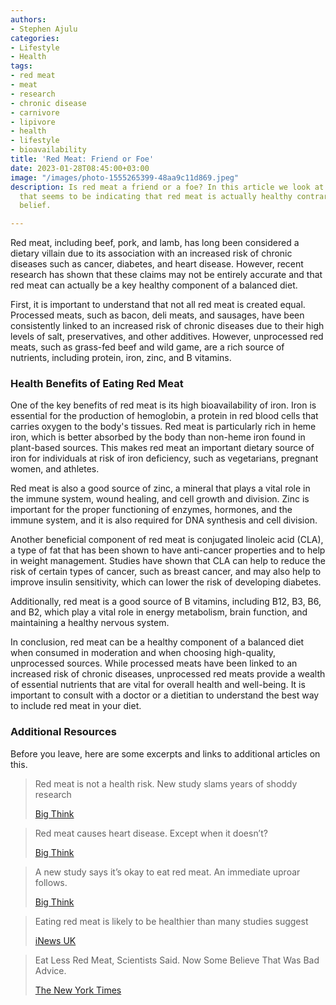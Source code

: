 ```yaml
---
authors:
- Stephen Ajulu
categories:
- Lifestyle
- Health
tags:
- red meat
- meat
- research
- chronic disease
- carnivore
- lipivore
- health
- lifestyle
- bioavailability
title: 'Red Meat: Friend or Foe'
date: 2023-01-28T08:45:00+03:00
image: "/images/photo-1555265399-48aa9c11d869.jpeg"
description: Is red meat a friend or a foe? In this article we look at new research
  that seems to be indicating that red meat is actually healthy contrary to popular
  belief.

---
```

Red meat, including beef, pork, and lamb, has long been considered a dietary villain due to its association with an increased risk of chronic diseases such as cancer, diabetes, and heart disease. However, recent research has shown that these claims may not be entirely accurate and that red meat can actually be a key healthy component of a balanced diet.

First, it is important to understand that not all red meat is created equal. Processed meats, such as bacon, deli meats, and sausages, have been consistently linked to an increased risk of chronic diseases due to their high levels of salt, preservatives, and other additives. However, unprocessed red meats, such as grass-fed beef and wild game, are a rich source of nutrients, including protein, iron, zinc, and B vitamins.

### Health Benefits of Eating Red Meat

One of the key benefits of red meat is its high bioavailability of iron. Iron is essential for the production of hemoglobin, a protein in red blood cells that carries oxygen to the body's tissues. Red meat is particularly rich in heme iron, which is better absorbed by the body than non-heme iron found in plant-based sources. This makes red meat an important dietary source of iron for individuals at risk of iron deficiency, such as vegetarians, pregnant women, and athletes.

Red meat is also a good source of zinc, a mineral that plays a vital role in the immune system, wound healing, and cell growth and division. Zinc is important for the proper functioning of enzymes, hormones, and the immune system, and it is also required for DNA synthesis and cell division.

Another beneficial component of red meat is conjugated linoleic acid (CLA), a type of fat that has been shown to have anti-cancer properties and to help in weight management. Studies have shown that CLA can help to reduce the risk of certain types of cancer, such as breast cancer, and may also help to improve insulin sensitivity, which can lower the risk of developing diabetes.

Additionally, red meat is a good source of B vitamins, including B12, B3, B6, and B2, which play a vital role in energy metabolism, brain function, and maintaining a healthy nervous system.

In conclusion, red meat can be a healthy component of a balanced diet when consumed in moderation and when choosing high-quality, unprocessed sources. While processed meats have been linked to an increased risk of chronic diseases, unprocessed red meats provide a wealth of essential nutrients that are vital for overall health and well-being. It is important to consult with a doctor or a dietitian to understand the best way to include red meat in your diet.

### Additional Resources

Before you leave, here are some excerpts and links to additional articles on this.

> Red meat is not a health risk. New study slams years of shoddy research
>
> [Big Think](https://bigthink.com/health/red-meat-cancer-not-health-risk/#:\~:text=They%20only%20found%20weak%20evidence,eating%20red%20meat%20and%20stroke.)

> Red meat causes heart disease. Except when it doesn’t?
>
> [Big Think](https://bigthink.com/health/red-meat-heart-disease/)

> A new study says it’s okay to eat red meat. An immediate uproar follows.
>
> [Big Think](https://bigthink.com/health/red-meat-health/)

> Eating red meat is likely to be healthier than many studies suggest
>
> [iNews UK](https://inews.co.uk/news/science/eating-red-meat-likely-healthier-studies-2092071)

> Eat Less Red Meat, Scientists Said. Now Some Believe That Was Bad Advice.
>
> [The New York Times](https://www.nytimes.com/2019/09/30/health/red-meat-heart-cancer.html)
